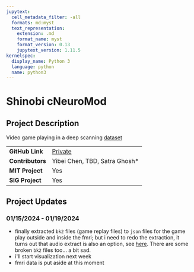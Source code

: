 ```yaml
---
jupytext:
  cell_metadata_filter: -all
  formats: md:myst
  text_representation:
    extension: .md
    format_name: myst
    format_version: 0.13
    jupytext_version: 1.11.5
kernelspec:
  display_name: Python 3
  language: python
  name: python3
---
```


# Shinobi cNeuroMod

## Project Description
Video game playing in a deep scanning [dataset](https://www.cneuromod.ca/)

| | |
| -------------- | ----------------------------- |
| **GitHub Link**  | [Private](https://github.com/yibeichan/shinobi-cnm) |
| **Contributors**| Yibei Chen, TBD, Satra Ghosh* |
| **MIT Project**  | Yes |
| **SIG Project**  | Yes |

## Project Updates

### 01/15/2024 - 01/19/2024
- finally extracted `bk2` files (game replay files) to `json` files for the game play outside and inside the fmri; but i need to redo the extraction, it turns out that audio extract is also an option, see [here](https://github.com/courtois-neuromod/shinobi_training/issues/1#issuecomment-1900726304). There are some broken `bk2` files too... a bit sad.
- i'll start visualization next week
- fmri data is put aside at this moment

